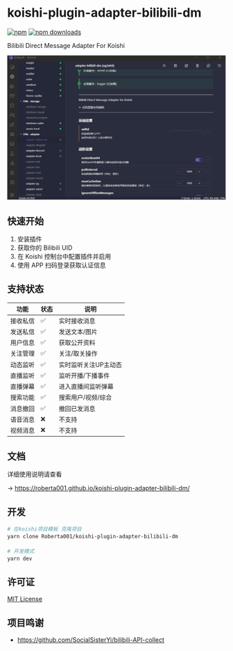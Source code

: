 # koishi-plugin-adapter-bilibili-dm

[![npm](https://img.shields.io/npm/v/koishi-plugin-adapter-bilibili-dm?style=flat-square)](https://www.npmjs.com/package/koishi-plugin-adapter-bilibili-dm)  [![npm downloads](https://img.shields.io/npm/dm/koishi-plugin-adapter-bilibili-dm)](https://www.npmjs.com/package/koishi-plugin-adapter-bilibili-dm)

Bilibili Direct Message Adapter For Koishi

![preview.gif](https://raw.githubusercontent.com/Roberta001/koishi-plugin-adapter-bilibili-dm/refs/heads/docs/screenshot/preview.gif)

## 快速开始

1. 安装插件
2. 获取你的 Bilibili UID
3. 在 Koishi 控制台中配置插件并启用
4. 使用 APP 扫码登录获取认证信息


## 支持状态

| 功能     | 状态 | 说明                 |
| -------- | ---- | -------------------- |
| 接收私信 | ✅    | 实时接收消息         |
| 发送私信 | ✅    | 发送文本/图片        |
| 用户信息 | ✅    | 获取公开资料         |
| 关注管理 | ✅    | 关注/取关操作        |
| 动态监听 | ✅    | 实时监听关注UP主动态 |
| 直播监听 | ✅    | 监听开播/下播事件    |
| 直播弹幕 | ✅    | 进入直播间监听弹幕   |
| 搜索功能 | ✅    | 搜索用户/视频/综合   |
| 消息撤回 | ✅    | 撤回已发消息         |
| 语音消息 | ❌    | 不支持               |
| 视频消息 | ❌    | 不支持               |



## 文档

详细使用说明请查看 

-> https://roberta001.github.io/koishi-plugin-adapter-bilibili-dm/

## 开发

```bash
# 在koishi项目模板 克隆项目
yarn clone Roberta001/koishi-plugin-adapter-bilibili-dm

# 开发模式
yarn dev
```

## 许可证

[MIT License](LICENSE)

## 项目鸣谢

- https://github.com/SocialSisterYi/bilibili-API-collect